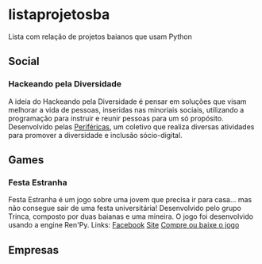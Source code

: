 # listaprojetosba
Lista com relação de projetos baianos que usam Python

## Social

### Hackeando pela Diversidade
A ideia do Hackeando pela Diversidade é pensar em soluções que visam melhorar a vida de pessoas, inseridas nas minoriais sociais, utilizando a programação para instruir e reunir pessoas para um só propósito. Desenvolvido pelas [Periféricas](www.perifericas.com.br), um coletivo que realiza diversas atividades para promover a diversidade e inclusão sócio-digital.

## Games

### Festa Estranha
Festa Estranha é um jogo sobre uma jovem que precisa ir para casa... mas não consegue sair de uma festa universitária!
Desenvolvido pelo grupo Trinca, composto por duas baianas e uma mineira. O jogo foi desenvolvido usando a engine Ren'Py.
Links:
[Facebook](https://www.facebook.com/festaestranhagame/)
[Site](http://trincastudio.tumblr.com/)
[Compre ou baixe o jogo](https://trinca.itch.io/festa-estranha)

## Empresas

### 
